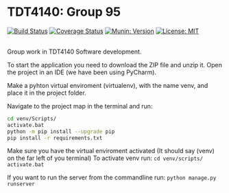 # TDT4140: Group 95
[![Build Status](https://travis-ci.org/Strand94/TDT4140.svg?branch=master)](https://travis-ci.org/Strand94/TDT4140)
[![Coverage Status](https://coveralls.io/repos/github/Strand94/TDT4140/badge.svg)](https://coveralls.io/github/Strand94/TDT4140)
[![Munin: Version](https://img.shields.io/badge/munin-v1.0.0-blue.svg)](https://github.com/Strand94/TDT4140)
[![License: MIT](https://img.shields.io/badge/License-MIT-yellow.svg)](https://opensource.org/licenses/MIT)

<br>
Group work in TDT4140 Software development.

To start the application you need to download the ZIP file and unzip it.
Open the project in an IDE (we have been using PyCharm).

Make a pyhton virtual enviroment (virtualenv), with the name venv, and place it in the project folder.

Navigate to the project map in the terminal and run:
```bash
cd venv/Scripts/
activate.bat
python -m pip install --upgrade pip
pip install -r requirements.txt
```
Make sure you have the virtual enviroment activated (It should say (venv) on the far left of you terminal)
To activate venv run:
```cd venv/scripts/ activate.bat ```

If you want to run the server from the commandline run:
```python manage.py runserver```
